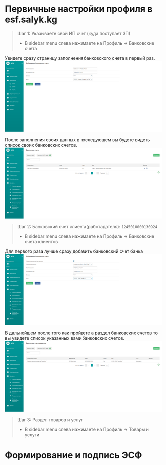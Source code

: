 # Первичные настройки профиля в esf.salyk.kg

> Шаг 1: Указываете свой ИП счет (куда поступает ЗП)
> - В sidebar menu слева нажимаете на Профиль -> Банковские счета

Увидете сразу страницу заполнения банковского счета в первый раз.
![Первичное указание своего ИП счета](../screenshots/esf/bank_scheta_svoi_create.png)

После заполнения своих данных в последуюшем вы будете видеть список своих банковских счетов.
![Список своих счетов](../screenshots/esf/bank_scheta_svoi_list.png)

> Шаг 2: Банковский счет клиента(работадателя): `1245010000130924`
> - В sidebar menu слева нажимаете на Профиль -> Банковские счета клиентов

Для первого раза лучше сразу добавить банковский счет банка
![Добавление банковского счета клиента/работодателя](../screenshots/esf/bank_scheta_klientov_create.png)

В дальнейшем после того как пройдете а раздел банковских счетов то вы увидете список указанных вами банковских счетов.
![Список банковских счетов](../screenshots/esf/bank_scheta_klientov_list.png)

> Шаг 3: Раздел товаров и услуг
> - В sidebar menu слева нажимаете на Профиль -> Товары и услуги

# Формирование и подпись ЭСФ

![]()
![]()
![]()
![]()
![]()
![]()
